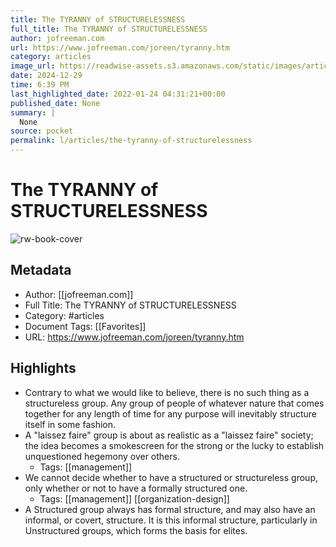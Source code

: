 ```yaml
---
title: The TYRANNY of STRUCTURELESSNESS
full_title: The TYRANNY of STRUCTURELESSNESS
author: jofreeman.com
url: https://www.jofreeman.com/joreen/tyranny.htm
category: articles
image_url: https://readwise-assets.s3.amazonaws.com/static/images/article1.be68295a7e40.png
date: 2024-12-29
time: 6:39 PM
last_highlighted_date: 2022-01-24 04:31:21+00:00
published_date: None
summary: |
  None
source: pocket
permalink: l/articles/the-tyranny-of-structurelessness
---
```

# The TYRANNY of STRUCTURELESSNESS

![rw-book-cover](https://readwise-assets.s3.amazonaws.com/static/images/article1.be68295a7e40.png)

## Metadata
- Author: [[jofreeman.com]]
- Full Title: The TYRANNY of STRUCTURELESSNESS
- Category: #articles
- Document Tags: [[Favorites]] 
- URL: https://www.jofreeman.com/joreen/tyranny.htm

## Highlights
- Contrary to what we would like to believe, there is no such thing as a structureless group. Any group of people of whatever nature that comes together for any length of time for any purpose will inevitably structure itself in some fashion.
- A "laissez faire" group is about as realistic as a "laissez faire" society; the idea becomes a smokescreen for the strong or the lucky to establish unquestioned hegemony over others.
    - Tags: [[management]] 
- We cannot decide whether to have a structured or structureless group, only whether or not to have a formally structured one.
    - Tags: [[management]] [[organization-design]] 
- A Structured group always has formal structure, and may also have an informal, or covert, structure. It is this informal structure, particularly in Unstructured groups, which forms the basis for elites.


